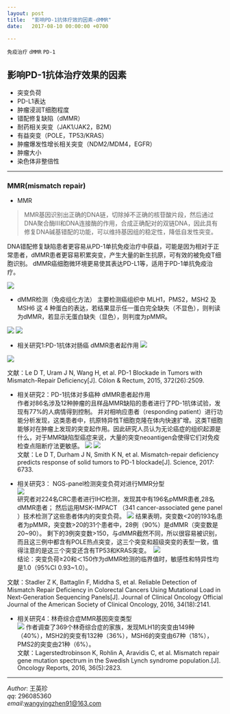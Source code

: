 ```yaml
---
layout: post  
title:  "影响PD-1抗体疗效的因素-dMMR"  
date:   2017-08-10 00:00:00 +0700  

---
```


`免疫治疗` `dMMR` `PD-1` 

## 影响PD-1抗体治疗效果的因素
- 突变负荷
- PD-L1表达
- 肿瘤浸润T细胞程度
- 错配修复缺陷（dMMR）
- 耐药相关突变（JAK1/JAK2，B2M）
- 有益突变（POLE，TP53/KRAS）
- 肿瘤爆发性增长相关突变（NDM2/MDM4，EGFR）
- 肿瘤大小
- 染色体非整倍性


----------
### MMR(mismatch repair)
- MMR
> MMR基因识别出正确的DNA链，切除掉不正确的核苷酸片段，然后通过DNA聚合酶III和DNA连接酶的作用，合成正确配对的双链DNA，因此具有修复DNA碱基错配的功能，可以维持基因组的稳定性，降低自发性突变。
> 
DNA错配修复缺陷患者更容易从PD-1单抗免疫治疗中获益，可能是因为相对于正常患者，dMMR患者更容易积累突变，产生大量的新生抗原，可有效的被免疫T细胞识别。 dMMR癌细胞微环境更易使其表达PD-L1等，适用于PD-1单抗免疫治疗。

 ![](http://note.youdao.com/yws/api/personal/file/185A92F923F84CA98F22A48A6991ABF5?method=download&shareKey=cab47be9e2320afe52004130f8882b70) 

- dMMR检测（免疫组化方法）
	主要检测癌组织中 MLH1，PMS2，MSH2 及 MSH6 这 4 种蛋白的表达，若结果显示任一蛋白完全缺失（不显色），则判读为dMMR，若显示无蛋白缺失（显色），则判度为pMMR。

![](http://note.youdao.com/yws/api/personal/file/A32F80A8AD76476BB144136F7305D05A?method=download&shareKey=dd777571be338a4c72ccf3a336dc7420)
![](http://note.youdao.com/yws/api/personal/file/20EC690E455745838E9C219580870C10?method=download&shareKey=14942655c4ff7c40f6167d68a3cf939e)    

- 相关研究1:PD-1抗体对肠癌 dMMR患者起作用
![](http://note.youdao.com/yws/api/personal/file/2EEA1AB7CF894A8CA845F21E20944BCA?method=download&shareKey=2a066976273ca7cd71aab82513eb5549)  

![](http://note.youdao.com/yws/api/personal/file/51ABDA73634D425093E56E2ADA8DB039?method=download&shareKey=6b5e4c00644d367cb2f33486396121d2) 
 
文献：Le D T, Uram J N, Wang H, et al. PD-1 Blockade in Tumors with Mismatch-Repair Deficiency[J]. Côlon & Rectum, 2015, 372(26):2509.  

- 相关研究2：PD-1抗体对多癌种 dMMR患者起作用  
作者对86名涉及12种肿瘤的且样品MMR缺陷的患者进行了PD-1抗体试验，发现有77%的人病情得到控制。
并对相响应患者（responding patient）进行功能分析发现，这类患者中，抗原特异性T细胞克隆在体内快速扩增。这类T细胞能够对在肿瘤上发现的突变起作用。因此研究人员认为无论癌症的组织起源是什么，对于MMR缺陷型癌症来说，大量的突变neoantigen会使得它们对免疫检查点阻断疗法更敏感。
![](http://note.youdao.com/yws/api/personal/file/B55EA799545C47319649E142B2D00CF6?method=download&shareKey=58c97ad72e08249bf7cd9c33f10c548b)
![](http://note.youdao.com/yws/api/personal/file/30CA405593934A318CD90B7F347B22CC?method=download&shareKey=c1d63e4da67ea0f785e4e4d42f1e3c0a)  
文献：Le D T, Durham J N, Smith K N, et al. Mismatch-repair deficiency predicts response of solid tumors to PD-1 blockade[J]. Science, 2017: 6733.

- 相关研究3： NGS-panel检测突变负荷对进行MMR分型  
![](http://note.youdao.com/yws/api/personal/file/48BC8BE92FDE43769E552B051486036B?method=download&shareKey=cffa2b2fcaa0b0527d0e5e409887dd57)  
研究者对224名CRC患者进行IHC检测，发现其中有196名pMMR患者,28名dMMR患者；
然后运用MSK-IMPACT （341 cancer-associated gene panel ）技术检测了这些患者体内的突变负荷。
![](http://note.youdao.com/yws/api/personal/file/CCBC35A17D274DF4B0BA6763EF42BEBF?method=download&shareKey=47e59b8f423246e5ebe272d5a80f8078)
结果表明，突变数<20的193名患者为pMMR，突变数>20的31个患者中，28例（90%）是dMMR（突变数是20~90）。 剩下的3例突变数>150，与dMMR截然不同，所以很容易被识别，而且这三例中都含有POLE热点突变，这三个突变和超级突变的表型一致，值得注意的是这三个突变还含有TP53和KRAS突变。 
![](http://note.youdao.com/yws/api/personal/file/A1A39E5D48AB46DBB9B83BFE5321D9DF?method=download&shareKey=e5729c06e78d1634753ccd45f5ac8ae3)  
结论：突变负荷≥20和＜150作为dMMR检测的临界值时，敏感性和特异性均是1.0（95%CI 0.93~1.0）。

文献：Stadler Z K, Battaglin F, Middha S, et al. Reliable Detection of Mismatch Repair Deficiency in Colorectal Cancers Using Mutational Load in Next-Generation Sequencing Panels[J]. Journal of Clinical Oncology Official Journal of the American Society of Clinical Oncology, 2016, 34(18):2141.
  
- 相关研究4：林奇综合症MMR基因突变类型  
![](http://note.youdao.com/yws/api/personal/file/1ECE97C9823E4B3E889AFD74C1EF138A?method=download&shareKey=0b7261443cd41f86bbfeb230ed2ee0a9)
作者调查了369个林奇综合症的家族，发现MLH1的突变由149种（40%），MSH2的突变有132种（36%），MSH6的突变由67种（18%），PMS2的突变由21种（6%）。  
文献：Lagerstedtrobinson K, Rohlin A, Aravidis C, et al. Mismatch repair gene mutation spectrum in the Swedish Lynch syndrome population.[J]. Oncology Reports, 2016, 36(5):2823.

-------------
*Author*: 王英珍   
*qq*: 296085360  
*email*:wangyingzhen91@163.com  